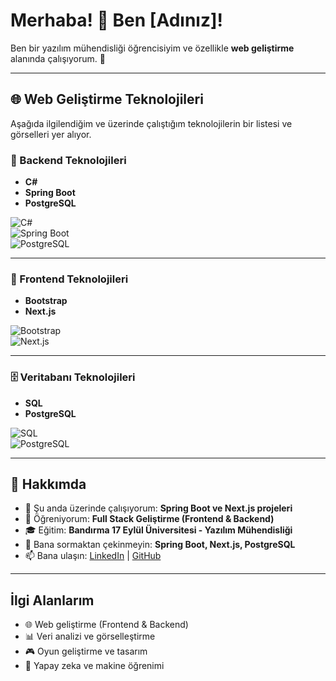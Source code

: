 # Merhaba! 👋 Ben [Adınız]!

Ben bir yazılım mühendisliği öğrencisiyim ve özellikle **web geliştirme** alanında çalışıyorum. 🚀  

---

## 🌐 Web Geliştirme Teknolojileri
Aşağıda ilgilendiğim ve üzerinde çalıştığım teknolojilerin bir listesi ve görselleri yer alıyor.

### 🚀 Backend Teknolojileri
- **C#**
- **Spring Boot**
- **PostgreSQL**

![C#](https://upload.wikimedia.org/wikipedia/commons/4/4f/Csharp_Logo.png)  
![Spring Boot](https://upload.wikimedia.org/wikipedia/commons/4/44/Spring_Framework_Logo_2018.svg)  
![PostgreSQL](https://upload.wikimedia.org/wikipedia/commons/2/29/Postgresql_elephant.svg)  

---

### 🎨 Frontend Teknolojileri
- **Bootstrap**
- **Next.js**

![Bootstrap](https://upload.wikimedia.org/wikipedia/commons/b/b2/Bootstrap_logo.svg)  
![Next.js](https://upload.wikimedia.org/wikipedia/commons/8/8e/Nextjs-logo.svg)  

---

### 🗄️ Veritabanı Teknolojileri
- **SQL**
- **PostgreSQL**

![SQL](https://upload.wikimedia.org/wikipedia/commons/8/87/Sql_data_base_with_logo.png)  
![PostgreSQL](https://upload.wikimedia.org/wikipedia/commons/2/29/Postgresql_elephant.svg)  

---

## 🚀 Hakkımda
- 🔭 Şu anda üzerinde çalışıyorum: **Spring Boot ve Next.js projeleri**
- 🌱 Öğreniyorum: **Full Stack Geliştirme (Frontend & Backend)**
- 🎓 Eğitim: **Bandırma 17 Eylül Üniversitesi - Yazılım Mühendisliği**
- 💬 Bana sormaktan çekinmeyin: **Spring Boot, Next.js, PostgreSQL**
- 📫 Bana ulaşın: [LinkedIn](#) | [GitHub](https://github.com/kaankhrmn)

---

## İlgi Alanlarım
- 🌐 Web geliştirme (Frontend & Backend)
- 📊 Veri analizi ve görselleştirme
- 🎮 Oyun geliştirme ve tasarım
- 🧠 Yapay zeka ve makine öğrenimi
